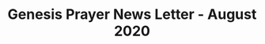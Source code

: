 ---
layout: encrypted
title: Genesis Prayer News Letter - August 2020

encrypted: ea32c0cdf7ff6b355e5f9916ceebdf06624a0e8864396258cb54e04a23e6b5ccU2FsdGVkX19nXv5JasP0yu/Y778UpWu+PDFy4OwMN6fUhbnWV1y1WMDb6F5AkOq8EAFp/im3tmb4uTQMIRuxv8OktCL+3kZd2Ljh0wbFMHM=
---